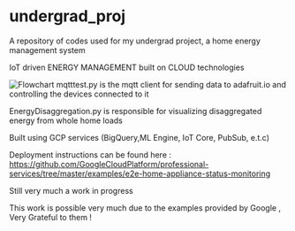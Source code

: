 # undergrad_proj
A repository of codes used for my undergrad project, a home energy management system 

IoT driven ENERGY MANAGEMENT built on CLOUD technologies

![Flowchart](https://github.com/wintercameearly/undergrad_proj/blob/master/drawio.jpg)
mqtttest.py is the mqtt client for sending data to adafruit.io and controlling the devices connected to it 

EnergyDisaggregation.py is responsible for visualizing disaggregated energy from whole home loads 

Built using GCP services (BigQuery,ML Engine, IoT Core, PubSub, e.t.c)

Deployment instructions can be found here : https://github.com/GoogleCloudPlatform/professional-services/tree/master/examples/e2e-home-appliance-status-monitoring

Still very much a work in progress

This work is possible very much due to the examples provided by Google , Very Grateful to them !
